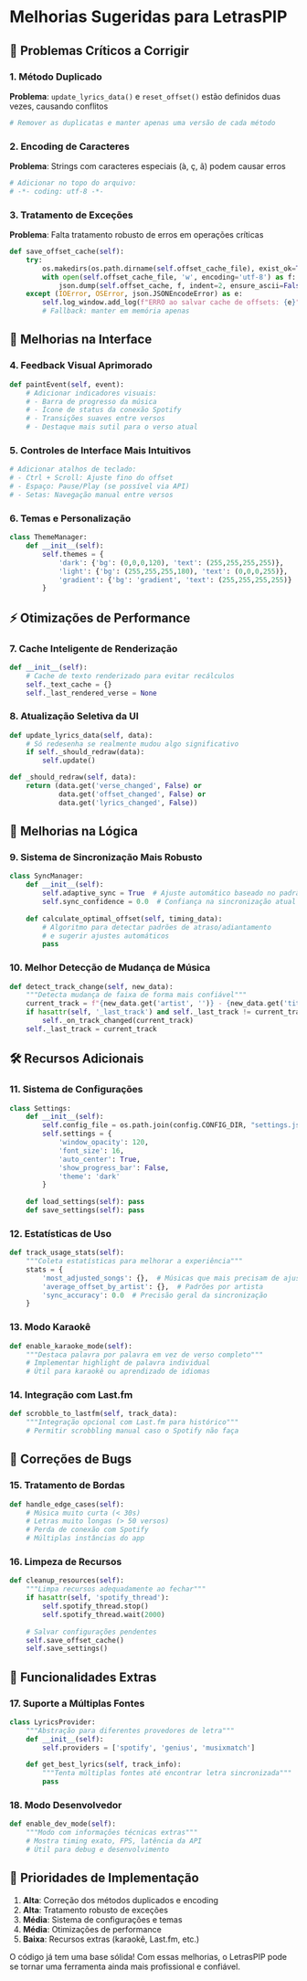 # Melhorias Sugeridas para LetrasPIP

## 🚨 Problemas Críticos a Corrigir

### 1. Método Duplicado
**Problema**: `update_lyrics_data()` e `reset_offset()` estão definidos duas vezes, causando conflitos
```python
# Remover as duplicatas e manter apenas uma versão de cada método
```

### 2. Encoding de Caracteres
**Problema**: Strings com caracteres especiais (à, ç, ã) podem causar erros
```python
# Adicionar no topo do arquivo:
# -*- coding: utf-8 -*-
```

### 3. Tratamento de Exceções
**Problema**: Falta tratamento robusto de erros em operações críticas
```python
def save_offset_cache(self):
    try:
        os.makedirs(os.path.dirname(self.offset_cache_file), exist_ok=True)
        with open(self.offset_cache_file, 'w', encoding='utf-8') as f:
            json.dump(self.offset_cache, f, indent=2, ensure_ascii=False)
    except (IOError, OSError, json.JSONEncodeError) as e:
        self.log_window.add_log(f"ERRO ao salvar cache de offsets: {e}")
        # Fallback: manter em memória apenas
```

## 🎨 Melhorias na Interface

### 4. Feedback Visual Aprimorado
```python
def paintEvent(self, event):
    # Adicionar indicadores visuais:
    # - Barra de progresso da música
    # - Ícone de status da conexão Spotify
    # - Transições suaves entre versos
    # - Destaque mais sutil para o verso atual
```

### 5. Controles de Interface Mais Intuitivos
```python
# Adicionar atalhos de teclado:
# - Ctrl + Scroll: Ajuste fino do offset
# - Espaço: Pause/Play (se possível via API)
# - Setas: Navegação manual entre versos
```

### 6. Temas e Personalização
```python
class ThemeManager:
    def __init__(self):
        self.themes = {
            'dark': {'bg': (0,0,0,120), 'text': (255,255,255,255)},
            'light': {'bg': (255,255,255,180), 'text': (0,0,0,255)},
            'gradient': {'bg': 'gradient', 'text': (255,255,255,255)}
        }
```

## ⚡ Otimizações de Performance

### 7. Cache Inteligente de Renderização
```python
def __init__(self):
    # Cache de texto renderizado para evitar recálculos
    self._text_cache = {}
    self._last_rendered_verse = None
```

### 8. Atualização Seletiva da UI
```python
def update_lyrics_data(self, data):
    # Só redesenha se realmente mudou algo significativo
    if self._should_redraw(data):
        self.update()

def _should_redraw(self, data):
    return (data.get('verse_changed', False) or 
            data.get('offset_changed', False) or
            data.get('lyrics_changed', False))
```

## 🔧 Melhorias na Lógica

### 9. Sistema de Sincronização Mais Robusto
```python
class SyncManager:
    def __init__(self):
        self.adaptive_sync = True  # Ajuste automático baseado no padrão
        self.sync_confidence = 0.0  # Confiança na sincronização atual
    
    def calculate_optimal_offset(self, timing_data):
        # Algoritmo para detectar padrões de atraso/adiantamento
        # e sugerir ajustes automáticos
        pass
```

### 10. Melhor Detecção de Mudança de Música
```python
def detect_track_change(self, new_data):
    """Detecta mudança de faixa de forma mais confiável"""
    current_track = f"{new_data.get('artist', '')} - {new_data.get('title', '')}"
    if hasattr(self, '_last_track') and self._last_track != current_track:
        self._on_track_changed(current_track)
    self._last_track = current_track
```

## 🛠️ Recursos Adicionais

### 11. Sistema de Configurações
```python
class Settings:
    def __init__(self):
        self.config_file = os.path.join(config.CONFIG_DIR, "settings.json")
        self.settings = {
            'window_opacity': 120,
            'font_size': 16,
            'auto_center': True,
            'show_progress_bar': False,
            'theme': 'dark'
        }
    
    def load_settings(self): pass
    def save_settings(self): pass
```

### 12. Estatísticas de Uso
```python
def track_usage_stats(self):
    """Coleta estatísticas para melhorar a experiência"""
    stats = {
        'most_adjusted_songs': {},  # Músicas que mais precisam de ajuste
        'average_offset_by_artist': {},  # Padrões por artista
        'sync_accuracy': 0.0  # Precisão geral da sincronização
    }
```

### 13. Modo Karaokê
```python
def enable_karaoke_mode(self):
    """Destaca palavra por palavra em vez de verso completo"""
    # Implementar highlight de palavra individual
    # Útil para karaokê ou aprendizado de idiomas
```

### 14. Integração com Last.fm
```python
def scrobble_to_lastfm(self, track_data):
    """Integração opcional com Last.fm para histórico"""
    # Permitir scrobbling manual caso o Spotify não faça
```

## 🐛 Correções de Bugs

### 15. Tratamento de Bordas
```python
def handle_edge_cases(self):
    # Música muito curta (< 30s)
    # Letras muito longas (> 50 versos)
    # Perda de conexão com Spotify
    # Múltiplas instâncias do app
```

### 16. Limpeza de Recursos
```python
def cleanup_resources(self):
    """Limpa recursos adequadamente ao fechar"""
    if hasattr(self, 'spotify_thread'):
        self.spotify_thread.stop()
        self.spotify_thread.wait(2000)
    
    # Salvar configurações pendentes
    self.save_offset_cache()
    self.save_settings()
```

## 📱 Funcionalidades Extras

### 17. Suporte a Múltiplas Fontes
```python
class LyricsProvider:
    """Abstração para diferentes provedores de letra"""
    def __init__(self):
        self.providers = ['spotify', 'genius', 'musixmatch']
    
    def get_best_lyrics(self, track_info):
        """Tenta múltiplas fontes até encontrar letra sincronizada"""
        pass
```

### 18. Modo Desenvolvedor
```python
def enable_dev_mode(self):
    """Modo com informações técnicas extras"""
    # Mostra timing exato, FPS, latência da API
    # Útil para debug e desenvolvimento
```

## 🎯 Prioridades de Implementação

1. **Alta**: Correção dos métodos duplicados e encoding
2. **Alta**: Tratamento robusto de exceções
3. **Média**: Sistema de configurações e temas
4. **Média**: Otimizações de performance
5. **Baixa**: Recursos extras (karaokê, Last.fm, etc.)

O código já tem uma base sólida! Com essas melhorias, o LetrasPIP pode se tornar uma ferramenta ainda mais profissional e confiável.